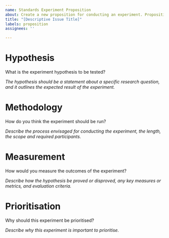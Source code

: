 ```yaml
---
name: Standards Experiment Proposition
about: Create a new proposition for conducting an experiment. Propositions are proposals to explore experimental ideas and use cases in collaboration with the DSB.
title: "[Descriptive Issue Title]"
labels: proposition
assignees: ''

---
```


# Hypothesis

What is the experiment hypothesis to be tested?

_The hypothesis should be a statement about a specific research question, and it outlines the expected result of the experiment._

# Methodology

How do you think the experiment should be run?

_Describe the process envisaged for conducting the experiment, the length, the scope and required participants._

# Measurement

How would you measure the outcomes of the experiment?

_Describe how the hypothesis be proved or disproved, any key measures or metrics, and evaluation criteria._

# Prioritisation

Why should this experiment be prioritised?

_Describe why this experiment is important to prioritise._


